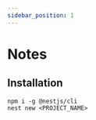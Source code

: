 ```yaml
---
sidebar_position: 1
---
```


# Notes

## Installation

````shell
npm i -g @nestjs/cli
nest new <PROJECT_NAME>
````
